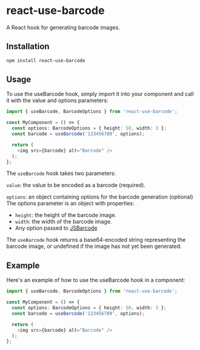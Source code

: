 # react-use-barcode

A React hook for generating barcode images.

## Installation

```sh
npm install react-use-barcode
```

## Usage

To use the useBarcode hook, simply import it into your component and call it with the value and options parameters:

```ts
import { useBarcode, BarcodeOptions } from 'react-use-barcode';

const MyComponent = () => {
  const options: BarcodeOptions = { height: 50, width: 3 };
  const barcode = useBarcode('123456789', options);

  return (
    <img src={barcode} alt="Barcode" />
  );
};
```

The `useBarcode` hook takes two parameters:

`value`: the value to be encoded as a barcode (required).

`options`: an object containing options for the barcode generation (optional)
The options parameter is an object with properties:

- `height`: the height of the barcode image.
- `width`: the width of the barcode image.
- Any option passed to [JSBarcode](https://www.npmjs.com/package/jsbarcode)

The `useBarcode` hook returns a base64-encoded string representing the barcode image, or undefined if the image has not yet been generated.

## Example

Here's an example of how to use the useBarcode hook in a component:

```typescript
import { useBarcode, BarcodeOptions } from 'react-use-barcode';

const MyComponent = () => {
  const options: BarcodeOptions = { height: 50, width: 3 };
  const barcode = useBarcode('123456789', options);

  return (
    <img src={barcode} alt="Barcode" />
  );
};
```
